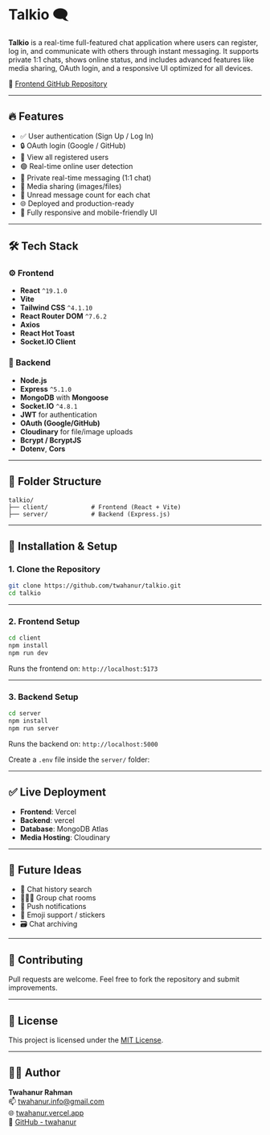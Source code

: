# Talkio 🗨️


**Talkio** is a real-time full-featured chat application where users can register, log in, and communicate with others through instant messaging. It supports private 1:1 chats, shows online status, and includes advanced features like media sharing, OAuth login, and a responsive UI optimized for all devices.

🔗 [Frontend GitHub Repository](https://github.com/twahanur/talkio)

---

## 🔥 Features

- ✅ User authentication (Sign Up / Log In)
- 🔒 OAuth login (Google / GitHub)
- 👤 View all registered users
- 🟢 Real-time online user detection
- 💬 Private real-time messaging (1:1 chat)
- 📁 Media sharing (images/files)
- 🔔 Unread message count for each chat
- 🌐 Deployed and production-ready
- 📱 Fully responsive and mobile-friendly UI

---

## 🛠 Tech Stack

### ⚙️ Frontend
- **React** `^19.1.0`
- **Vite**
- **Tailwind CSS** `^4.1.10`
- **React Router DOM** `^7.6.2`
- **Axios**
- **React Hot Toast**
- **Socket.IO Client**

### 🚀 Backend
- **Node.js**
- **Express** `^5.1.0`
- **MongoDB** with **Mongoose**
- **Socket.IO** `^4.8.1`
- **JWT** for authentication
- **OAuth (Google/GitHub)**
- **Cloudinary** for file/image uploads
- **Bcrypt / BcryptJS**
- **Dotenv**, **Cors**

---

## 📂 Folder Structure

```
talkio/
├── client/            # Frontend (React + Vite)
├── server/            # Backend (Express.js)
```

---

## 🔧 Installation & Setup

### 1. Clone the Repository

```bash
git clone https://github.com/twahanur/talkio.git
cd talkio
```

---

### 2. Frontend Setup

```bash
cd client
npm install
npm run dev
```

Runs the frontend on: `http://localhost:5173`

---

### 3. Backend Setup

```bash
cd server
npm install
npm run server
```

Runs the backend on: `http://localhost:5000`

Create a `.env` file inside the `server/` folder:


---

## ✅ Live Deployment

- **Frontend**: Vercel 
- **Backend**: vercel
- **Database**: MongoDB Atlas
- **Media Hosting**: Cloudinary

---


## 🧠 Future Ideas

- 📅 Chat history search
- 🧑‍🤝‍🧑 Group chat rooms
- 🔔 Push notifications
- 🧩 Emoji support / stickers
- 🗃️ Chat archiving

---

## 🤝 Contributing

Pull requests are welcome. Feel free to fork the repository and submit improvements.

---

## 📄 License

This project is licensed under the [MIT License](LICENSE).

---

## 👨‍💻 Author

**Twahanur Rahman**  
📫 [twahanur.info@gmail.com](mailto:twahanur.info@gmail.com)  
🌐 [twahanur.vercel.app](https://twahanur.vercel.app)  
🐙 [GitHub - twahanur](https://github.com/twahanur)
